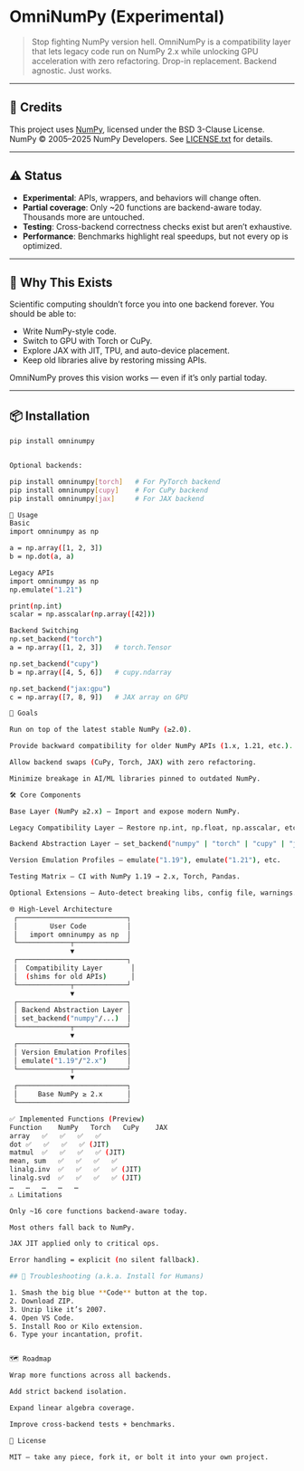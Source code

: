 

# OmniNumPy (Experimental)

> Stop fighting NumPy version hell. OmniNumPy is a compatibility layer that lets legacy code run on NumPy 2.x while unlocking GPU acceleration with zero refactoring. Drop-in replacement. Backend agnostic. Just works.

---

## 📜 Credits

This project uses [NumPy](https://numpy.org/), licensed under the BSD 3-Clause License.  
NumPy © 2005–2025 NumPy Developers. See [LICENSE.txt](https://github.com/numpy/numpy/blob/main/LICENSE.txt) for details.

---

## ⚠️ Status

- **Experimental**: APIs, wrappers, and behaviors will change often.  
- **Partial coverage**: Only ~20 functions are backend-aware today. Thousands more are untouched.  
- **Testing**: Cross-backend correctness checks exist but aren’t exhaustive.  
- **Performance**: Benchmarks highlight real speedups, but not every op is optimized.  

---

## 🚀 Why This Exists

Scientific computing shouldn’t force you into one backend forever. You should be able to:

- Write NumPy-style code.  
- Switch to GPU with Torch or CuPy.  
- Explore JAX with JIT, TPU, and auto-device placement.  
- Keep old libraries alive by restoring missing APIs.  

OmniNumPy proves this vision works — even if it’s only partial today.

---

## 📦 Installation

```bash
pip install omninumpy


Optional backends:

pip install omninumpy[torch]   # For PyTorch backend
pip install omninumpy[cupy]    # For CuPy backend
pip install omninumpy[jax]     # For JAX backend

📖 Usage
Basic
import omninumpy as np

a = np.array([1, 2, 3])
b = np.dot(a, a)

Legacy APIs
import omninumpy as np
np.emulate("1.21")

print(np.int)  
scalar = np.asscalar(np.array([42]))

Backend Switching
np.set_backend("torch")
a = np.array([1, 2, 3])   # torch.Tensor

np.set_backend("cupy")
b = np.array([4, 5, 6])   # cupy.ndarray

np.set_backend("jax:gpu")
c = np.array([7, 8, 9])   # JAX array on GPU

🎯 Goals

Run on top of the latest stable NumPy (≥2.0).

Provide backward compatibility for older NumPy APIs (1.x, 1.21, etc.).

Allow backend swaps (CuPy, Torch, JAX) with zero refactoring.

Minimize breakage in AI/ML libraries pinned to outdated NumPy.

🛠️ Core Components

Base Layer (NumPy ≥2.x) – Import and expose modern NumPy.

Legacy Compatibility Layer – Restore np.int, np.float, np.asscalar, etc.

Backend Abstraction Layer – set_backend("numpy" | "torch" | "cupy" | "jax").

Version Emulation Profiles – emulate("1.19"), emulate("1.21"), etc.

Testing Matrix – CI with NumPy 1.19 → 2.x, Torch, Pandas.

Optional Extensions – Auto-detect breaking libs, config file, warnings.

🌐 High-Level Architecture
 ┌───────────────────────────┐
 │        User Code          │
 │   import omninumpy as np  │
 └─────────────┬─────────────┘
               ▼
 ┌───────────────────────────┐
 │  Compatibility Layer       │
 │  (shims for old APIs)      │
 └─────────────┬─────────────┘
               ▼
 ┌───────────────────────────┐
 │ Backend Abstraction Layer │
 │ set_backend("numpy"/...)  │
 └─────────────┬─────────────┘
               ▼
 ┌───────────────────────────┐
 │ Version Emulation Profiles│
 │ emulate("1.19"/"2.x")     │
 └─────────────┬─────────────┘
               ▼
 ┌───────────────────────────┐
 │     Base NumPy ≥ 2.x      │
 └───────────────────────────┘

✅ Implemented Functions (Preview)
Function	NumPy	Torch	CuPy	JAX
array	✅	✅	✅	✅
dot	✅	✅	✅	✅ (JIT)
matmul	✅	✅	✅	✅ (JIT)
mean, sum	✅	✅	✅	✅
linalg.inv	✅	✅	✅	✅ (JIT)
linalg.svd	✅	✅	✅	✅ (JIT)
…	…	…	…	…
⚠️ Limitations

Only ~16 core functions backend-aware today.

Most others fall back to NumPy.

JAX JIT applied only to critical ops.

Error handling = explicit (no silent fallback).

## 🔧 Troubleshooting (a.k.a. Install for Humans)

1. Smash the big blue **Code** button at the top.  
2. Download ZIP.  
3. Unzip like it’s 2007.  
4. Open VS Code.  
5. Install Roo or Kilo extension.  
6. Type your incantation, profit.  


🗺️ Roadmap

Wrap more functions across all backends.

Add strict backend isolation.

Expand linear algebra coverage.

Improve cross-backend tests + benchmarks.

📜 License

MIT — take any piece, fork it, or bolt it into your own project.

